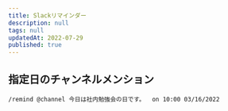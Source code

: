 ```yaml
---
title: Slackリマインダー
description: null
tags: null
updatedAt: 2022-07-29
published: true
---
```


## 指定日のチャンネルメンション

```
/remind @channel 今日は社内勉強会の日です。  on 10:00 03/16/2022
```
